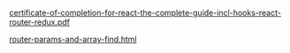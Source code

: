 
[certificate-of-completion-for-react-the-complete-guide-incl-hooks-react-router-redux.pdf](https://github.com/rrhg/rrhg.github.io/blob/master/react/certificates/certificate2-of-completion-for-react-the-complete-guide-incl-hooks-react-router-redux.pdf)

[router-params-and-array-find.html](./router-params-and-array-find.html)
